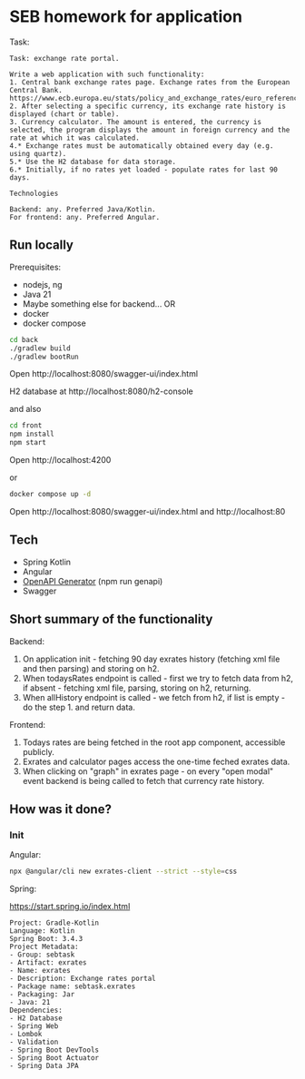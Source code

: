 # SEB homework for application

Task:
```
Task: exchange rate portal.

Write a web application with such functionality:
1. Central bank exchange rates page. Exchange rates from the European Central Bank. https://www.ecb.europa.eu/stats/policy_and_exchange_rates/euro_reference_exchange_rates/html/index.en.html
2. After selecting a specific currency, its exchange rate history is displayed (chart or table).
3. Currency calculator. The amount is entered, the currency is selected, the program displays the amount in foreign currency and the rate at which it was calculated.
4.* Exchange rates must be automatically obtained every day (e.g. using quartz).
5.* Use the H2 database for data storage.
6.* Initially, if no rates yet loaded - populate rates for last 90 days.

Technologies

Backend: any. Preferred Java/Kotlin.
For frontend: any. Preferred Angular.
```

## Run locally

Prerequisites:
- nodejs, ng
- Java 21
- Maybe something else for backend...
OR
- docker
- docker compose

```bash
cd back
./gradlew build
./gradlew bootRun
```
Open http://localhost:8080/swagger-ui/index.html

H2 database at http://localhost:8080/h2-console

and also

```bash
cd front
npm install
npm start
```
Open http://localhost:4200

or
```bash
docker compose up -d
```
Open http://localhost:8080/swagger-ui/index.html and http://localhost:80

## Tech
- Spring Kotlin
- Angular
- [OpenAPI Generator](https://openapi-generator.tech/) (npm run genapi)
- Swagger

## Short summary of the functionality

Backend: 
1. On application init - fetching 90 day exrates history (fetching xml file and then parsing) and storing on h2.
2. When todaysRates endpoint is called - first we try to fetch data from h2, if absent - fetching xml file, parsing, storing on h2, returning.
3. When allHistory endpoint is called - we fetch from h2, if list is empty - do the step 1. and return data.

Frontend:
1. Todays rates are being fetched in the root app component, accessible publicly.
2. Exrates and calculator pages access the one-time feched exrates data.
3. When clicking on "graph" in exrates page - on every "open modal" event backend is being called to fetch that currency rate history.


## How was it done?

### Init

Angular:

```bash
npx @angular/cli new exrates-client --strict --style=css
```

Spring:

https://start.spring.io/index.html

```
Project: Gradle-Kotlin
Language: Kotlin
Spring Boot: 3.4.3
Project Metadata:
- Group: sebtask
- Artifact: exrates
- Name: exrates
- Description: Exchange rates portal
- Package name: sebtask.exrates
- Packaging: Jar
- Java: 21
Dependencies:
- H2 Database
- Spring Web
- Lombok
- Validation
- Spring Boot DevTools
- Spring Boot Actuator
- Spring Data JPA
```
